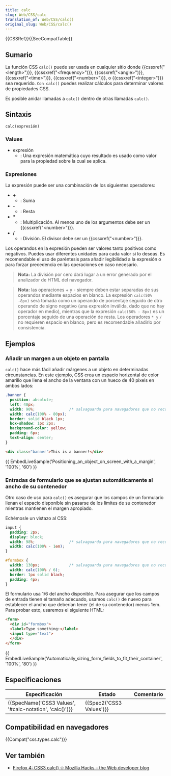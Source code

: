 ```yaml
---
title: calc
slug: Web/CSS/calc
translation_of: Web/CSS/calc()
original_slug: Web/CSS/calc()
---
```


{{CSSRef}}{{SeeCompatTable}}

## Sumario

La función CSS `calc()` puede ser usada en cualquier sitio donde {{cssxref("&lt;length&gt;")}}, {{cssxref("&lt;frequency&gt;")}}, {{cssxref("&lt;angle&gt;")}}, {{cssxref("&lt;time&gt;")}}, {{cssxref("&lt;number&gt;")}}, o {{cssxref("&lt;integer&gt;")}} sea requerido. `Con calc()` puedes realizar cálculos para determinar valores de propiedades CSS.

Es posible anidar llamadas a `calc()` dentro de otras llamadas `calc()`.

## Sintaxis

```
calc(expresión)
```

### Values

- expresión
  - : Una expresión matemática cuyo resultado es usado como valor para la propiedad sobre la cual se aplica.

### Expresiones

La expresión puede ser una combinación de los siguientes operadores:

- **+**
  - : Suma
- **-**
  - : Resta
- **\***
  - : Multiplicación. Al menos uno de los argumentos debe ser un {{cssxref("&lt;number&gt;")}}.
- **/**
  - : División. El divisor debe ser un {{cssxref("&lt;number&gt;")}}.

Los operandos en la expresión pueden ser valores tanto positivos como negativos. Puedes usar diferentes unidades para cada valor si lo deseas. Es recomendable el uso de paréntesis para añadir legibilidad a la expresión o para forzar precedencia en las operaciones en caso necesario.

> **Nota:** La división por cero dará lugar a un error generado por el analizador de HTML del navegador.

> **Nota:** las operaciones + y - siempre deben estar separadas de sus operandos mediante espacios en blanco. La expresión `calc(50% -8px)` será tomada como un operando de porcentaje seguido de otro operando de signo negativo (una expresión inválida, dado que no hay operador en medio), mientras que la expresión `calc(50% - 8px)` es un porcentaje seguido de una operación de resta.
> Los operadores `* y` `/` no requieren espacio en blanco, pero es recomendable añadirlo por consistencia.

## Ejemplos

### Añadir un margen a un objeto en pantalla

`calc()` hace más fácil añadir márgenes a un objeto en determinadas circunstancias. En este ejemplo, CSS crea un espacio horizontal de color amarillo que llena el ancho de la ventana con un hueco de 40 pixels en ambos lados:

```css
.banner {
  position: absolute;
  left: 40px;
  width: 90%;               /* salvaguarda para navegadores que no reconocen calc() */
  width: calc(100% - 80px);
  border: solid black 1px;
  box-shadow: 1px 2px;
  background-color: yellow;
  padding: 6px;
  text-align: center;
}
```

```html
<div class="banner">This is a banner!</div>
```

{{ EmbedLiveSample('Positioning_an_object_on_screen_with_a_margin', '100%', '60') }}

### Entradas de formulario que se ajustan automáticamente al ancho de su contenedor

Otro caso de uso para `calc()` es asegurar que los campos de un formulario llenan el espacio disponible sin pasarse de los límites de su contenedor mientras mantienen el margen apropiado.

Echémosle un vistazo al CSS:

```css
input {
  padding: 2px;
  display: block;
  width: 98%;               /* salvaguarda para navegadores que no reconocen calc() */
  width: calc(100% - 1em);
}

#formbox {
  width: 130px;             /* salvaguarda para navegadores que no reconocen calc() */
  width: calc(100% / 6);
  border: 1px solid black;
  padding: 4px;
}
```

El formulario usa 1/6 del ancho disponible. Para asegurar que los campos de entrada tienen el tamaño adecuado, usamos `calc()` de nuevo para establecer el ancho que deberían tener (el de su contenedor) menos 1em. Para probar esto, usaremos el siguiente HTML:

```html
<form>
  <div id="formbox">
  <label>Type something:</label>
  <input type="text">
  </div>
</form>
```

{{ EmbedLiveSample('Automatically_sizing_form_fields_to_fit_their_container', '100%', '80') }}

## Especificaciones

| Especificación                                                           | Estado                           | Comentario |
| ------------------------------------------------------------------------ | -------------------------------- | ---------- |
| {{SpecName('CSS3 Values', '#calc-notation', 'calc()')}} | {{Spec2('CSS3 Values')}} |            |

## Compatibilidad en navegadores

{{Compat("css.types.calc")}}

## Ver también

- [Firefox 4: CSS3 calc() ✩ Mozilla Hacks – the Web developer blog](https://hacks.mozilla.org/2010/06/css3-calc/)
